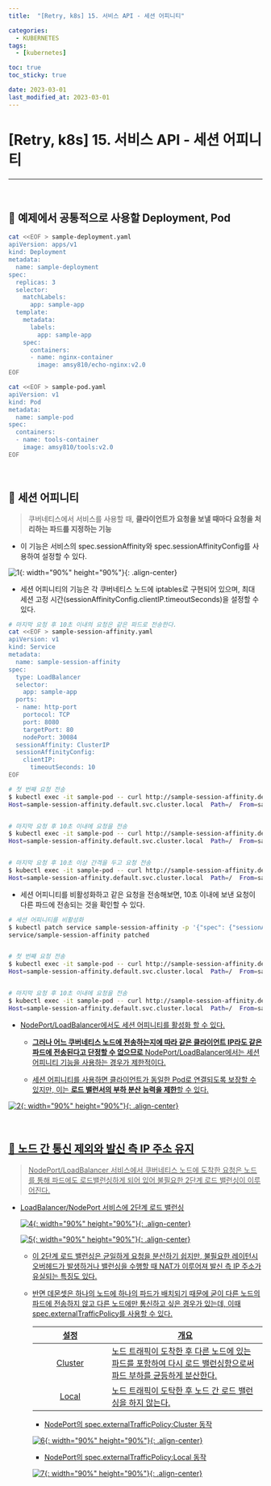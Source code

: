 ```yaml
---
title:  "[Retry, k8s] 15. 서비스 API - 세션 어피니티" 

categories:
  - KUBERNETES
tags:
  - [kubernetes]

toc: true
toc_sticky: true

date: 2023-03-01
last_modified_at: 2023-03-01
---
```

# [Retry, k8s] 15. 서비스 API - 세션 어피니티
---

<style>
table {
    font-size: 12pt;
}
table th:first-of-type {
    width: 5%;
}
table th:nth-of-type(2) {
    width: 15%;
}
table th:nth-of-type(3) {
    width: 50%;
}
table th:nth-of-type(4) {
    width: 30%;
}
</style>

<br>

## 🔔 예제에서 공통적으로 사용할 Deployment, Pod

```bash
cat <<EOF > sample-deployment.yaml
apiVersion: apps/v1
kind: Deployment
metadata:
  name: sample-deployment
spec:
  replicas: 3
  selector:
    matchLabels:
      app: sample-app
  template:
    metadata:
      labels:
        app: sample-app
    spec:
      containers:
      - name: nginx-container
        image: amsy810/echo-nginx:v2.0
EOF
```

```bash
cat <<EOF > sample-pod.yaml
apiVersion: v1
kind: Pod
metadata:
  name: sample-pod
spec:
  containers:
  - name: tools-container
    image: amsy810/tools:v2.0
EOF
```

<br>

## 🔔 세션 어피니티 

> 쿠버네티스에서 서비스를 사용할 때, **클라이언트가 요청을 보낼 때마다 요청을 처리하는 파드를 지정하는 기능**

+ 이 기능은 서비스의 spec.sessionAffinity와 spec.sessionAffinityConfig를 사용하여 설정할 수 있다.

![1](https://user-images.githubusercontent.com/42735894/229264568-5d30b4ae-35e0-41a9-b753-53c100d3ad31.png){: width="90%" height="90%"}{: .align-center}

+ 세션 어피니티의 기능은 각 쿠버네티스 노드에 iptables로 구현되어 있으며, 최대 세션 고정 시간(sessionAffinityConfig.clientIP.timeoutSeconds)을 설정할 수 있다.

```bash
# 마지막 요청 후 10초 이내의 요청은 같은 파드로 전송한다.
cat <<EOF > sample-session-affinity.yaml
apiVersion: v1
kind: Service
metadata:
  name: sample-session-affinity
spec:
  type: LoadBalancer
  selector: 
    app: sample-app
  ports:
  - name: http-port
    portocol: TCP
    port: 8080
    targetPort: 80
    nodePort: 30084
  sessionAffinity: ClusterIP
  sessionAffinityConfig:
    clientIP:
      timeoutSeconds: 10
EOF
```

```bash
# 첫 번째 요청 전송
$ kubectl exec -it sample-pod -- curl http://sample-session-affinity.default.svc.cluster.local:8080
Host=sample-session-affinity.default.svc.cluster.local  Path=/  From=sample-deployment-7f47966499-459f6  ClientIP=10.40.0.0  XFF=


# 마지막 요청 후 10초 이내에 요청을 전송
$ kubectl exec -it sample-pod -- curl http://sample-session-affinity.default.svc.cluster.local:8080
Host=sample-session-affinity.default.svc.cluster.local  Path=/  From=sample-deployment-7f47966499-459f6  ClientIP=10.40.0.0  XFF=


# 마지막 요청 후 10초 이상 간격을 두고 요청 전송
$ kubectl exec -it sample-pod -- curl http://sample-session-affinity.default.svc.cluster.local:8080
Host=sample-session-affinity.default.svc.cluster.local  Path=/  From=sample-deployment-7f47966499-7pz8b  ClientIP=10.40.0.0  XFF=
```


+ 세션 어피니티를 비활성화하고 같은 요청을 전송해보면, 10초 이내에 보낸 요청이 다른 파드에 전송되는 것을 확인할 수 있다.

```bash
# 세션 어피니티를 비활성화
$ kubectl patch service sample-session-affinity -p '{"spec": {"sessionAffinity": "None"}}'
service/sample-session-affinity patched


# 첫 번째 요청 전송
$ kubectl exec -it sample-pod -- curl http://sample-session-affinity.default.svc.cluster.local:8080
Host=sample-session-affinity.default.svc.cluster.local  Path=/  From=sample-deployment-7f47966499-jc25k  ClientIP=10.46.0.0  XFF=


# 마지막 요청 후 10초 이내에 요청을 전송
$ kubectl exec -it sample-pod -- curl http://sample-session-affinity.default.svc.cluster.local:8080
Host=sample-session-affinity.default.svc.cluster.local  Path=/  From=sample-deployment-7f47966499-459f6  ClientIP=10.46.0.0  XFF=
```


+ <u>NodePort/LoadBalancer에서도 세션 어피니티를 활성화 할 수 있다.<u>


  + **그러나 어느 쿠버네티스 노드에 전송하는지에 따라 같은 클라이언트 IP라도 같은 파드에 전송된다고 단정할 수 없으므로** NodePort/LoadBalancer에서는 세션 어피니티 기능을 사용하는 경우가 제한적이다.


  + 세션 어피니티를 사용하면 클라이언트가 동일한 Pod로 연결되도록 보장할 수 있지만, 이는 **로드 밸런서의 부하 분산 능력을 제한**할 수 있다.


![2](https://user-images.githubusercontent.com/42735894/229267307-c159de8c-0c30-4fde-97f3-adf2ae352517.png){: width="90%" height="90%"}{: .align-center}

<br>

## 🔔 노드 간 통신 제외와 발신 측 IP 주소 유지

> NodePort/LoadBalancer 서비스에서 쿠버네티스 노드에 도착한 요청은 노드를 통해 파드에도 로드밸런싱하게 되어 있어 불필요한 2단계 로드 밸런싱이 이루어진다.


+ LoadBalancer/NodePort 서비스에 2단계 로드 밸런싱

  ![4](https://user-images.githubusercontent.com/42735894/229267967-662dcacf-918d-4b4a-8113-bfc5dd93bde5.png){: width="90%" height="90%"}{: .align-center}


  ![5](https://user-images.githubusercontent.com/42735894/229267965-b4ee6a08-fb07-4ff9-b6cd-856ef0a337a1.png){: width="90%" height="90%"}{: .align-center}


  + 이 2단계 로드 밸런싱은 균일하게 요청을 분산하기 쉽지만, 불필요한 레이턴시 오버헤드가 발생하거나 밸런싱을 수행할 때 NAT가 이루어져 발신 측 IP 주소가 유실되는 특징도 있다.


  + 반면 데몬셋은 하나의 노드에 하나의 파드가 배치되기 때문에 굳이 다른 노드의 파드에 전송하지 않고 다른 노드에만 통신하고 싶은 경우가 있는데, 이때 spec.externalTrafficPolicy를 사용할 수 있다.


    |설정|개요|
    |:---:|---|
    |Cluster|노드 트래픽이 도착한 후 다른 노드에 있는 파드를 포함하여 다시 로드 밸런싱함으로써 파드 부하를 균등하게 분산한다.|
    |Local|노드 트래픽이 도탁한 후 노드 간 로드 밸런싱을 하지 않는다.|


    + NodePort의 spec.externalTrafficPolicy:Cluster 동작


    ![6](https://user-images.githubusercontent.com/42735894/229269987-1adf1619-6e36-425d-ac5f-6d7a81d17ea7.png){: width="90%" height="90%"}{: .align-center}


    + NodePort의 spec.externalTrafficPolicy:Local 동작


    ![7](https://user-images.githubusercontent.com/42735894/229269989-eb9fc69c-2ae5-48b9-8d1e-b67ec2b1f19c.png){: width="90%" height="90%"}{: .align-center}